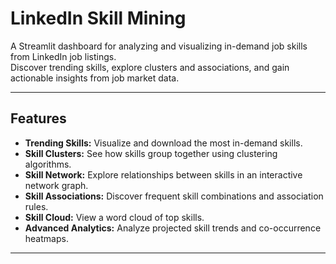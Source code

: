 # LinkedIn Skill Mining

A Streamlit dashboard for analyzing and visualizing in-demand job skills from LinkedIn job listings.  
Discover trending skills, explore clusters and associations, and gain actionable insights from job market data.

---

## Features

- **Trending Skills:** Visualize and download the most in-demand skills.
- **Skill Clusters:** See how skills group together using clustering algorithms.
- **Skill Network:** Explore relationships between skills in an interactive network graph.
- **Skill Associations:** Discover frequent skill combinations and association rules.
- **Skill Cloud:** View a word cloud of top skills.
- **Advanced Analytics:** Analyze projected skill trends and co-occurrence heatmaps.

---


